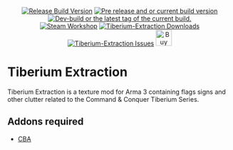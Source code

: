 <p align="center">
<a href="https://github.com/EvulDev/Tiberium-Extraction/releases/latest"><img src="https://img.shields.io/github/release/EvulDev/Tiberium-Extraction.svg?style=for-the-badge&label=Release%20Build" alt="Release Build Version"></a>
 <a href="https://github.com/EvulDev/Tiberium-Extraction/releases/"><img src="https://img.shields.io/github/release/EvulDev/Tiberium-Extraction/all.svg?style=for-the-badge&label=Pre-release" alt="Pre release and or current build version"></a>
 <a href="https://github.com/EvulDev/Tiberium-Extraction/tags"><img src="https://img.shields.io/github/tag/EvulDev/Tiberium-Extraction.svg?style=for-the-badge&colorB=df2d00&label=Latest%20Tag" alt="Dev-build or the latest tag of the current build."></a><br>
<a href="https://steamcommunity.com/workshop/filedetails/?id=2348253481"><img src="https://img.shields.io/endpoint.svg?url=https%3A%2F%2Fshieldsio-steam-workshop.jross.me%2348253481&style=for-the-badge" alt="Steam Workshop"></a>
 <a href="https://github.com/EvulDev/Tiberium-Extraction/releases/latest"><img src="https://img.shields.io/github/downloads/EvulDev/Tiberium-Extraction/total.svg?style=for-the-badge&label=Downloads" alt="Tiberium-Extraction Downloads"></a>
 <a href="https://github.com/EvulDev/Tiberium-Extraction/issues"><img src="https://img.shields.io/github/issues-raw/EvulDev/Tiberium-Extraction.svg?style=for-the-badge&label=Issues" alt="Tiberium-Extraction Issues"></a>
 <a href='https://ko-fi.com/I2I01RWL4' target='_blank'><img height='29' style='border:0px;height:36px;' src='https://cdn.ko-fi.com/cdn/kofi5.png?v=2' border='0' alt='Buy Me a Coffee at ko-fi.com' /></a>
</p>

# Tiberium Extraction
Tiberium Extraction is a texture mod for Arma 3 containing flags signs and other clutter related to the Command & Conquer Tiberium Series.

## Addons required
- [CBA](https://github.com/CBATeam/CBA_A3)
